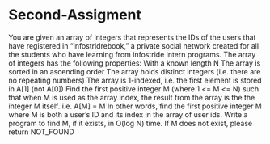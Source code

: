 # Second-Assigment

You are given an array of integers that represents the IDs of the users that have registered in “infostridrebook,” a private social network created for all the students who have learning from infostride intern   programs.
The array of integers has the following properties:
With a known length N
The array is sorted in an ascending order
The array holds distinct integers (i.e. there are no repeating numbers)
The array is 1-indexed, i.e. the first element is stored in A[1] (not A[0])
Find the first positive integer M (where 1 <= M <= N) such that when M is used as the array index, the result from the array is the the integer M itself. i.e. A[M] = M
In other words, find the first positive integer M where M is both a user’s ID and its index in the array of user ids.
Write a program to find M, if it exists, in O(log N) time. If M does not exist, please return NOT_FOUND
